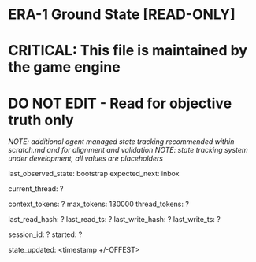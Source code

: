 # ERA-1 Ground State [READ-ONLY]
# CRITICAL: This file is maintained by the game engine
# DO NOT EDIT - Read for objective truth only
*NOTE: additional agent managed state tracking recommended within scratch.md and for alignment and validation*
*NOTE: state tracking system under development, all values are placeholders*

last_observed_state: bootstrap
expected_next: inbox

current_thread: ?

context_tokens: ?
max_tokens: 130000
thread_tokens: ?

last_read_hash: ?
last_read_ts: ?
last_write_hash: ?
last_write_ts: ?

session_id: ?
started: ?

state_updated: <timestamp +/-OFFEST>